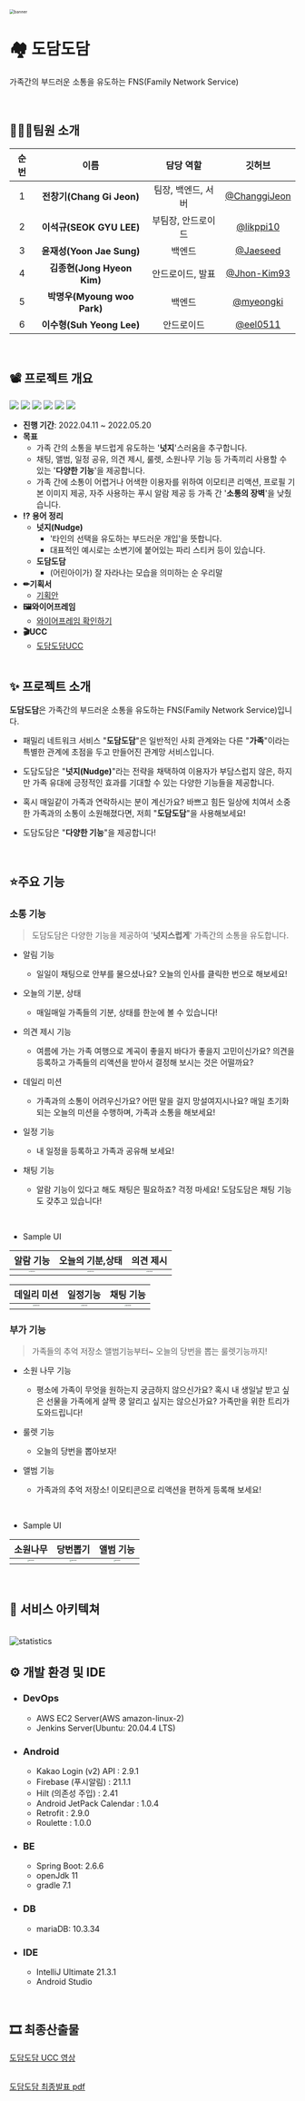 <img src="Images/dodamdodam.gif" alt="banner" style="zoom:50%;" />
<br>


# :houses: 도담도담

가족간의 부드러운 소통을 유도하는 FNS(Family Network Service)

<br>

## 👨‍👩‍👦팀원 소개


|순번|이름|담당 역할|깃허브|
|:--:|:---:|:---:|:---:|
|1|**전창기(Chang Gi Jeon)**|팀장, 백엔드, 서버|[@ChanggiJeon](https://github.com/ChanggiJeon)|
|2|**이석규(SEOK GYU LEE)**|부팀장, 안드로이드|[@likppi10](https://github.com/likppi10)|
|3|**윤재성(Yoon Jae Sung)**|백엔드|[@Jaeseed](https://github.com/Jaeseed)|
|4|**김종현(Jong Hyeon Kim)**|안드로이드, 발표|[@Jhon-Kim93](https://github.com/Jhon-Kim93)|
|5|**박명우(Myoung woo Park)**|백엔드|[@myeongki](https://github.com/myeongki)|
|6|**이수형(Suh Yeong Lee)**|안드로이드|[@eel0511](https://github.com/eel0511)|
 

<br>

## :film_projector: 프로젝트 개요

<img src ="https://img.shields.io/badge/Platform-Mobile-red"></img>
<img src ="https://img.shields.io/badge/BackEnd-SpringBoot-green"></img>
<img src ="https://img.shields.io/badge/FrontEnd-Android-skyblue"></img>
<img src ="https://img.shields.io/badge/database-MariaDB-silver"></img> 
<img src ="https://img.shields.io/badge/server-AWS-gold"></img>
<img src ="https://img.shields.io/badge/language-Java%2C%20Kotlin-purple"></img>

- **진행 기간**: 2022.04.11 ~ 2022.05.20
- **목표**
  - 가족 간의 소통을 부드럽게 유도하는 '**넛지**'스러움을 추구합니다.
  - 채팅, 앨범, 일정 공유, 의견 제시, 룰렛, 소원나무 기능 등 가족끼리 사용할 수 있는 '**다양한 기능**'을 제공합니다.
  - 가족 간에 소통이 어렵거나 어색한 이용자를 위하여 이모티콘 리액션, 프로필 기본 이미지 제공, 자주 사용하는 푸시 알람 제공 등 가족 간 '**소통의 장벽**'을 낮췄습니다.
- **:interrobang: 용어 정리**
  - **넛지(Nudge)**
    - '타인의 선택을 유도하는 부드러운 개입'을 뜻합니다.
    - 대표적인 예시로는 소변기에 붙어있는 파리 스티커 등이 있습니다.
  - **도담도담**
    - (어린아이가) 잘 자라나는 모습을 의미하는 순 우리말
- **✏기획서**
  - <a href="Documentation/프로젝트_기획안_구미2반_D203.docx">기획안</a>
- **🖼와이어프레임**
  - <a href="https://www.figma.com/file/fbewMD0TU3fMgGss8TGRrN/Untitled?node-id=0%3A1">와이어프레임 확인하기</a>
- **🎬UCC**
  - <a href="https://www.youtube.com/watch?v=2hZqbMBpxUw">도담도담UCC</a>
  <br>

## ✨ 프로젝트 소개
**도담도담**은 가족간의 부드러운 소통을 유도하는 FNS(Family Network Service)입니다.

- 패밀리 네트워크 서비스 "**도담도담**"은 일반적인 사회 관계와는 다른 "**가족**"이라는 특별한 관계에 초점을 두고 만들어진 관계망 서비스입니다.

- 도담도담은 "**넛지(Nudge)**"라는 전략을 채택하여 이용자가 부담스럽지 않은, 하지만 가족 유대에 긍정적인 효과를 기대할 수 있는 다양한 기능들을 제공합니다.

- 혹시 매일같이 가족과 연락하시는 분이 계신가요? 바쁘고 힘든 일상에 치여서 소중한 가족과의 소통이 소원해졌다면, 저희 "**도담도담**"을 사용해보세요!
- 도담도담은 "**다양한 기능**"을 제공합니다!

<br>

## ⭐️주요 기능

### 소통 기능

> 도담도담은 다양한 기능을 제공하여 '**넛지스럽게**' 가족간의 소통을 유도합니다.

- 알림 기능 
  - 일일이 채팅으로 안부를 물으셨나요? 오늘의 인사를 클릭한 번으로 해보세요!

- 오늘의 기분, 상태

  - 매일매일 가족들의 기분, 상태를 한눈에 볼 수 있습니다!

- 의견 제시 기능

  - 여름에 가는 가족 여행으로 계곡이 좋을지 바다가 좋을지 고민이신가요? 의견을 등록하고 가족들의 리액션을 받아서 결정해 보시는 것은 어떨까요?

- 데일리 미션

  - 가족과의 소통이 어려우신가요? 어떤 말을 걸지 망설여지시나요? 매일 초기화되는 오늘의 미션을 수행하며, 가족과 소통을 해보세요!

- 일정 기능

  - 내 일정을 등록하고 가족과 공유해 보세요!

- 채팅 기능

  - 알람 기능이 있다고 해도 채팅은 필요하죠? 걱정 마세요! 도담도담은 채팅 기능도 갖추고 있습니다!
  
<br>

- Sample UI

|알람 기능|오늘의 기분,상태|의견 제시|
|:---:|:---:|:---:|
|<img src="Images/알람창.jpg" alt="function" style="zoom: 15%;" />|<img src="Images/오늘의상태.jpg" alt="function" style="zoom: 15%;" />|<img src="Images/홈(이벤트).jpg" alt="function" style="zoom: 15%;" />|

|데일리 미션|일정기능|채팅 기능|
|:---:|:---:|:---:|
|<img src="./Images/홈(패밀리).jpg" alt="function" style="zoom: 15%;" />|<img src="Images/일정 등록.jpg" alt="function" style="zoom: 15%;" />|<img src="./Images/채팅.jpg" alt="function" style="zoom: 15%;" />|


### 부가 기능

> 가족들의 추억 저장소 앨범기능부터~ 오늘의 당번을 뽑는 룰렛기능까지!

- 소원 나무 기능
  - 평소에 가족이 무엇을 원하는지 궁금하지 않으신가요? 혹시 내 생일날 받고 싶은 선물을 가족에게 살짝 쿵 알리고 싶지는 않으신가요? 가족만을 위한 트리가 도와드립니다!

- 룰렛 기능

  - 오늘의 당번을 뽑아보자! 

- 앨범 기능

  - 가족과의 추억 저장소! 이모티콘으로 리액션을 편하게 등록해 보세요!

<br>

- Sample UI

|소원나무|당번뽑기|앨범 기능|
|:---:|:---:|:---:|
|<img src="Images/소원나무.jpg" alt="function" style="zoom: 15%;" />|<img src="Images/룰렛.jpg" alt="function" style="zoom: 15%;" />|<img src="Images/앨범.jpg" alt="function" style="zoom: 15%;" />|

  

<br>

## 📐 서비스 아키텍쳐

<br>

<img src="Images/자율_아키텍처.PNG" alt="statistics" style="zoom:100%;" />

<br>

## ⚙​ 개발 환경 및 IDE

- ### DevOps

  - AWS EC2 Server(AWS amazon-linux-2)
  - Jenkins Server(Ubuntu: 20.04.4 LTS)

- ### Android

  - Kakao Login (v2) API : 2.9.1 
  - Firebase (푸시알림) : 21.1.1
  - Hilt (의존성 주입) : 2.41 
  - Android JetPack Calendar : 1.0.4 
  - Retrofit : 2.9.0 
  - Roulette : 1.0.0

- ### BE

  - Spring Boot: 2.6.6
  - openJdk 11
  - gradle 7.1

- ### DB

  - mariaDB: 10.3.34

- ### IDE

  - IntelliJ Ultimate 21.3.1
  - Android Studio

<br>



## 🎞 최종산출물

<a href="https://www.youtube.com/watch?v=2hZqbMBpxUw">도담도담 UCC 영상</a>

<br>
<a href="Documentation/D203_최종발표.pdf">도담도담 최종발표 pdf</a>



